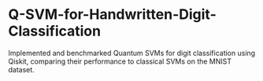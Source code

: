 # Q-SVM-for-Handwritten-Digit-Classification
Implemented and benchmarked Quantum SVMs for digit classification using Qiskit, comparing their performance to classical SVMs on the MNIST dataset.
